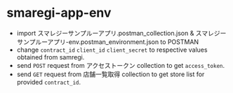 # smaregi-app-env

* import スマレジーサンプルーアプリ.postman_collection.json & スマレジーサンプルーアプリ-env.postman_environment.json to POSTMAN
* change `contract_id` `client_id` `client_secret` to respective values obtained from samregi. 
* send `POST` request  from アクセストークン collection to get `access_token`.
* send `GET` request from 店舗一覧取得 collection to get store list for provided `contract_id`. 
